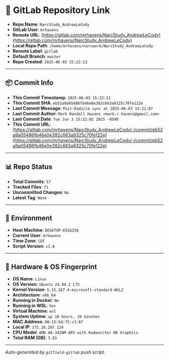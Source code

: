 # 🔗 GitLab Repository Link

- **Repo Name**: `NarcStudy_AndrewLeCody`
- **GitLab User**: `mrhavens`
- **Remote URL**: [https://gitlab.com/mrhavens/NarcStudy_AndrewLeCody](https://gitlab.com/mrhavens/NarcStudy_AndrewLeCody)
- **Local Repo Path**: `/home/mrhavens/narcwork/NarcStudy_AndrewLeCody`
- **Remote Label**: `gitlab`
- **Default Branch**: `master`
- **Repo Created**: `2025-06-03 15:22:13`

---

## 📦 Commit Info

- **This Commit Timestamp**: `2025-06-03 15:22:13`
- **This Commit SHA**: `eb52a9a05486fb46e0e392c663a9325c70fe122e`
- **Last Commit Message**: `Post-Radicle sync at 2025-06-03 15:21:07`
- **Last Commit Author**: `Mark Randall Havens <mark.r.havens@gmail.com>`
- **Last Commit Date**: `Tue Jun 3 15:22:02 2025 -0500`
- **This Commit URL**: [https://gitlab.com/mrhavens/NarcStudy_AndrewLeCody/-/commit/eb52a9a05486fb46e0e392c663a9325c70fe122e](https://gitlab.com/mrhavens/NarcStudy_AndrewLeCody/-/commit/eb52a9a05486fb46e0e392c663a9325c70fe122e)

---

## 📊 Repo Status

- **Total Commits**: `57`
- **Tracked Files**: `71`
- **Uncommitted Changes**: `No`
- **Latest Tag**: `None`

---

## 🧽 Environment

- **Host Machine**: `DESKTOP-E5SGI58`
- **Current User**: `mrhavens`
- **Time Zone**: `CDT`
- **Script Version**: `v1.0`

---

## 🧬 Hardware & OS Fingerprint

- **OS Name**: `Linux`
- **OS Version**: `Ubuntu 24.04.2 LTS`
- **Kernel Version**: `5.15.167.4-microsoft-standard-WSL2`
- **Architecture**: `x86_64`
- **Running in Docker**: `No`
- **Running in WSL**: `Yes`
- **Virtual Machine**: `wsl`
- **System Uptime**: `up 16 hours, 26 minutes`
- **MAC Address**: `00:15:5d:72:c3:87`
- **Local IP**: `172.18.207.124`
- **CPU Model**: `AMD A6-3420M APU with Radeon(tm) HD Graphics`
- **Total RAM (GB)**: `3.63`

---

_Auto-generated by `gitfield-gitlab` push script._
